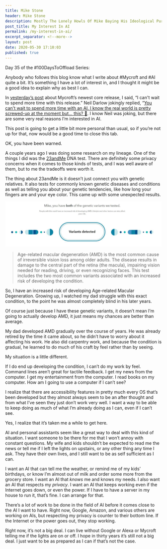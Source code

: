 ```yaml
---
title: Mike Stone
header: Mike Stone
description: Mostly The Lonely Howls Of Mike Baying His Ideological Purity At The Moon
post_title: My Interest In AI
permalink: /my-interest-in-ai/
excerpt_separator: <!--more-->
layout: post
date: 2020-05-30 17:10:03
published: true
---
```



Day 35 of the #100DaysToOffload Series:

Anybody who follows this blog know what I write about #Mycroft and #AI quite a bit. It’s something I have a lot of interest in, and I thought it might be a good idea to explain why as best I can.

In [yesterday’s post](https://mikestone.me/mycroft-v20-2-4-released) about Mycroft’s newest core release, I said, “I can't wait to spend more time with this release.” Neil Darlow jokingly replied, “[You can't wait to spend more time with an AI. I know the real world is pretty screwed-up at the moment but... this? 🤣](https://fosstodon.org/@neildarlow/104257522527745881). I know Neil was joking, but there are some very real reasons I’m interested in AI. 

This post is going to get a little bit more personal than usual, so if you’re not up for that, now would be a good time to close this tab.

<!--more-->

OK, you have been warned.

A couple years ago I was doing some research on my lineage. One of the things I did was the [23andMe](https://www.23andme.com) DNA test. There are definitely some privacy concerns when it comes to those kinds of tests, and I was well aware of them, but to me the tradeoffs were worth it.

The thing about 23andMe is it doesn’t just connect you with genetic relatives. It also tests for commonly known genetic diseases and conditions as well as telling you about your genetic tendencies, like how long your fingers are and your eye color. This came up with some unexpected results.

![](/assets/images/vsW9HKi.jpg)

> Age-related macular degeneration (AMD) is the most common cause of irreversible vision loss among older adults. The disease results in damage to the central part of the retina (the macula), impairing vision needed for reading, driving, or even recognizing faces. This test includes the two most common variants associated with an increased risk of developing the condition.

So, I have an increased risk of developing Age-related Macular Degeneration. Growing up, I watched my dad struggle with this exact condition, to the point he was almost completely blind in his later years. 

Of course just because I have these genetic variants, it doesn’t mean I’m going to actually develop AMD, it just means my chances are better than average. 

My dad developed AMD gradually over the course of years. He was already retired by the time it came about, so he didn’t have to worry about it affecting his work. He also did carpentry work, and because the condition is gradual, he learned to do much of his craft by feel rather than by seeing. 

My situation is a little different. 

If I do end up developing the condition, I can’t do my work by feel. Command lines aren’t great for tactile feedback. I get my news from the computer. I get my entertainment from the computer. I read books on my computer. How am I going to use a computer if I can’t see?

I realize that there are accessibility features in pretty much every OS that’s been developed but they almost always seem to be an after thought and from what I’ve seen they just don’t work very well.  I want a way to be able to keep doing as much of what I’m already doing as I can, even if I can’t see.

Yes, I realize that it’s taken me a while to get here.

AI and personal assistants seem like a great way to deal with this kind of situation. I want someone to be there for me that I won’t annoy with constant questions. My wife and kids shouldn’t be expected to read me the news or tell me if I left the lights on upstairs, or any other thing any time I ask. They have their own lives, and I still want to be as self sufficient as I can.

I want an AI that can tell me the weather, or remind me of my kids’ birthdays, or know I’m almost out of milk and order some more from the grocery store. I want an AI that *knows* me and knows my needs. I also want an AI that respects my *privacy*. I want an AI that keeps working even if the Internet goes down, or even the power. If I have to have a server in my house to run it, that’s fine. I can arrange for that. 

There’s a lot of work to be done in the field of AI before it comes close to the AI I want to have. Right now, Google, Amazon, and various others are working on AIs, but respecting my privacy is counter to their bottom line. If the Internet or the power goes out, they stop working. 

Right now, it’s not a big deal. I can live without Google or Alexa or Mycroft telling me if the lights are on or off. I hope in thirty years it’s still not a big deal. I just want to be as prepared as I can if that’s not the case.

